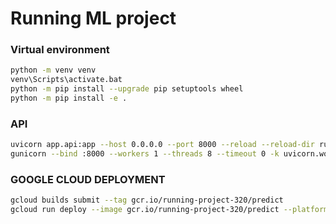 # Running ML project

### Virtual environment
```bash
python -m venv venv
venv\Scripts\activate.bat
python -m pip install --upgrade pip setuptools wheel
python -m pip install -e .
```

### API
```bash
uvicorn app.api:app --host 0.0.0.0 --port 8000 --reload --reload-dir runsor --reload-dir app  # dev
gunicorn --bind :8000 --workers 1 --threads 8 --timeout 0 -k uvicorn.workers.UvicornWorker app.api:app  # prod
```

### GOOGLE CLOUD DEPLOYMENT
```bash
gcloud builds submit --tag gcr.io/running-project-320/predict
gcloud run deploy --image gcr.io/running-project-320/predict --platform managed --port 8000
```